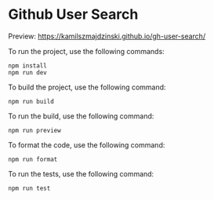 # Github User Search

Preview: https://kamilszmajdzinski.github.io/gh-user-search/

To run the project, use the following commands:

```
npm install
npm run dev
```

To build the project, use the following command:

```
npm run build
```

To run the build, use the following command:

```
npm run preview
```

To format the code, use the following command:

```
npm run format
```

To run the tests, use the following command:

```
npm run test
```
